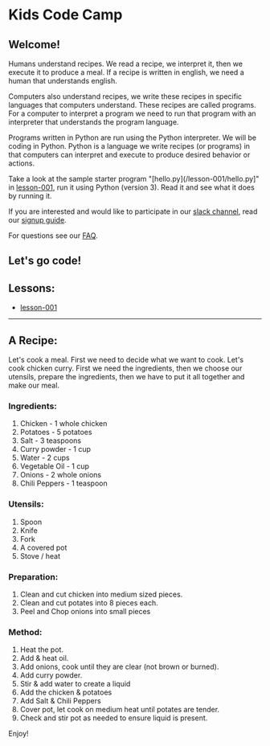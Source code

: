 # Kids Code Camp

## Welcome!
Humans understand recipes. We read a recipe, we interpret it, then we execute it 
to produce a meal. If a recipe is written in english, we need a human that understands
english.

Computers also understand recipes, we write these recipes in specific languages that
computers understand. These recipes are called programs. For a computer to interpret a 
program we need to run that program with an interpreter that understands the program
language. 

Programs written in Python are run using the Python interpreter. We will be coding
in Python. Python is a language we write recipes (or programs) in that computers can interpret and
execute to produce desired behavior or actions.

Take a look at the sample starter program "[hello.py](/lesson-001/hello.py]" in [lesson-001](/lesson-001), run it using Python (version 3).
Read it and see what it does by running it.

If you are interested and would like to participate in our [slack channel](http://kids-code-camp.slack.com), read our [signup guide](Signup.md).

For questions see our [FAQ](FAQ.md).

Let's go code!
---

## Lessons:
* [lesson-001](/lesson-001)
---

## A Recipe:

Let's cook a meal. First we need to decide what we want to cook.
Let's cook chicken curry. First we need the ingredients, then we choose
our utensils, prepare the ingredients, then we have to put it all together
and make our meal.

### Ingredients:
1. Chicken - 1 whole chicken
2. Potatoes - 5 potatoes
3. Salt - 3 teaspoons
4. Curry powder - 1 cup
5. Water - 2 cups
6. Vegetable Oil - 1 cup
7. Onions - 2 whole onions
8. Chili Peppers - 1 teaspoon

### Utensils:
1. Spoon
2. Knife
3. Fork
4. A covered pot
5. Stove / heat

### Preparation:
1. Clean and cut chicken into medium sized pieces.
2. Clean and cut potates into 8 pieces each.
3. Peel and Chop onions into small pieces

### Method:
1. Heat the pot.
2. Add & heat oil.
3. Add onions, cook until they are clear (not brown or burned).
4. Add curry powder.
5. Stir & add water to create a liquid
6. Add the chicken & potatoes
7. Add Salt & Chili Peppers
8. Cover pot, let cook on medium heat until potates are tender.
9. Check and stir pot as needed to ensure liquid is present.

Enjoy!
